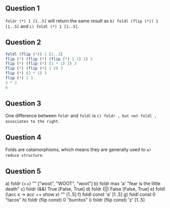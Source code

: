 ## Question 1

`foldr (*) 1 [1..5]` will return the same result as
`b) foldl (flip (*)) 1 [1..5]` and
`c) foldl (*) 1 [1..5]`.

## Question 2

```haskell
foldl (flip (*)) 1 [1..3]
flip (*) (flip (*) (flip (*) 1 1) 2) 3
flip (*) (flip (*) (1 * 1) 2) 3
flip (*) (flip (*) 1 2) 3
flip (*) (2 * 1) 3
flip (*) 2 3
3 * 2
6
```

## Question 3

One difference between `foldr` and `foldl` is
`c) foldr , but not foldl , associates to the right`.

## Question 4

Folds are catamorphisms,
which means they are generally used to
`a) reduce structure`.

## Question 5

a) foldr (++) "" ["woot", "WOOT", "woot"]
b) foldr max 'a' "fear is the little death"
c) foldr (&&) True [False, True]
d) foldr (||) False [False, True]
e) foldl (\acc x -> acc ++ show x) "" [1..5]
f) foldl const 'a' [1..5]
g) foldl const 0 "tacos"
h) foldr (flip const) 0 "burritos"
i) foldr (flip const) 'z' [1..5]
